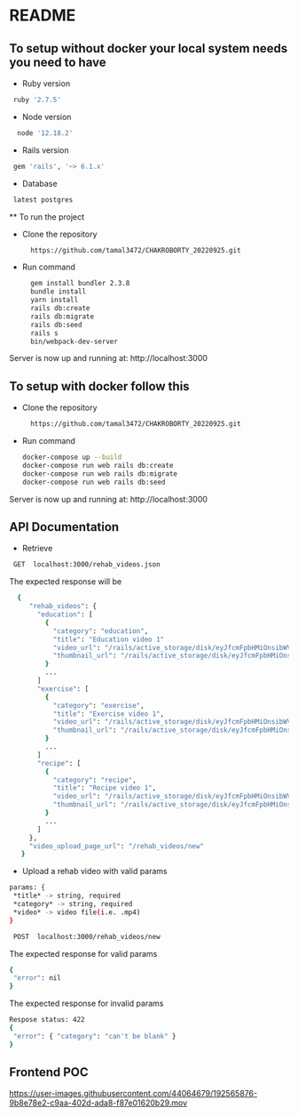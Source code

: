 # README

## To setup without docker your local system needs you need to have

* Ruby version
```bash
 ruby '2.7.5'
```

* Node version
```bash
  node '12.18.2'
```

* Rails version
```bash
 gem 'rails', '~> 6.1.x'
```

* Database
```bash
 latest postgres
```

** To run the project

- Clone the repository

  ```bash
    https://github.com/tamal3472/CHAKROBORTY_20220925.git
  ```

- Run command

  ```bash
    gem install bundler 2.3.8
    bundle install
    yarn install
    rails db:create
    rails db:migrate
    rails db:seed
    rails s
    bin/webpack-dev-server
  ```
Server is now up and running at: http://localhost:3000

## To setup with docker follow this
- Clone the repository

  ```bash
    https://github.com/tamal3472/CHAKROBORTY_20220925.git
  ```

- Run command

  ```bash
  docker-compose up --build
  docker-compose run web rails db:create
  docker-compose run web rails db:migrate
  docker-compose run web rails db:seed
  ```
Server is now up and running at: http://localhost:3000

## **API Documentation**

- Retrieve
 ```bash
  GET  localhost:3000/rehab_videos.json
```
The expected response will be
 ```bash
   {
      "rehab_videos": {
        "education": [
          {
            "category": "education",
            "title": "Education video 1"
            "video_url": "/rails/active_storage/disk/eyJfcmFpbHMiOnsibWVzc2FnZSI6IkJBaDdDVG9JYTJWk",
            "thumbnail_url": "/rails/active_storage/disk/eyJfcmFpbHMiOnsibWVzc2FnZSI6IkJBaDdDVG9JYTJWNVNTSWhi",
          }
          ...
        ]
        "exercise": [
          {
            "category": "exercise",
            "title": "Exercise video 1",
            "video_url": "/rails/active_storage/disk/eyJfcmFpbHMiOnsibWVzc2FnZSI6IkJBaDdDVGk",
            "thumbnail_url": "/rails/active_storage/disk/eyJfcmFpbHMiOnsibWVzc2FnZSI6IkJBaDdDVGSFpwWk",
          }
          ...
        ]
        "recipe": [
          {
            "category": "recipe",
            "title": "Recipe video 1",
            "video_url": "/rails/active_storage/disk/eyJfcmFpbHMiOnsibWVzc2FnZSI6IkJBaDdDVGk",
            "thumbnail_url": "/rails/active_storage/disk/eyJfcmFpbHMiOnsibWVzc2FnZSI6IkJBaDdDVGSFpwWk",
          }
          ...
        ]
      },
      "video_upload_page_url": "/rehab_videos/new"
    }
```


- Upload a rehab video with valid params
 ```bash
params: {
  *title* -> string, required
  *category* -> string, required
  *video* -> video file(i.e. .mp4)
}

  POST  localhost:3000/rehab_videos/new
```
The expected response for valid params
 ```bash
{
  "error": nil
}
```

The expected response for invalid params
 ```bash
 Respose status: 422
{
  "error": { "category": "can't be blank" }
}
```

## Frontend POC

https://user-images.githubusercontent.com/44064679/192565876-9b8e78e2-c9aa-402d-ada8-f87e01620b29.mov


